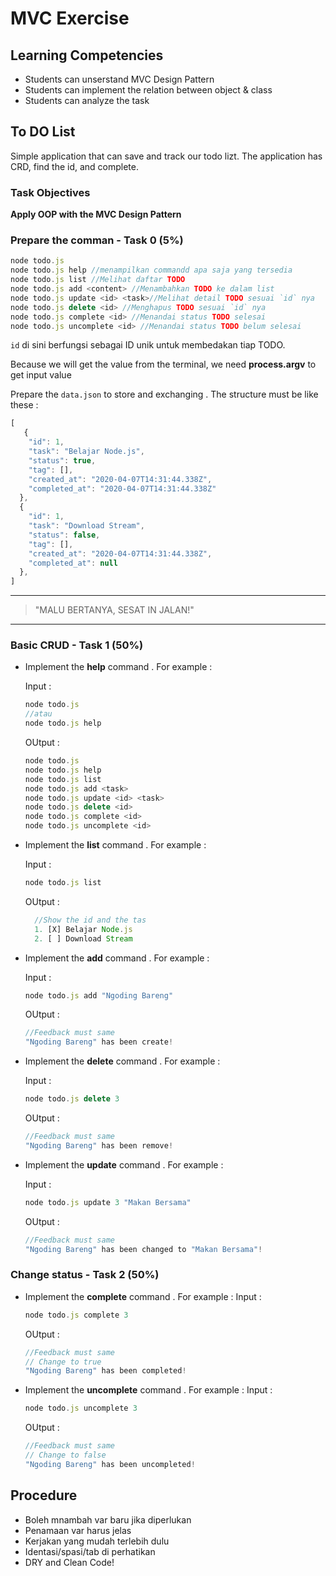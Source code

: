 # MVC Exercise

## Learning Competencies

- Students can unserstand MVC Design Pattern
- Students can implement the relation between object & class
- Students can analyze the task

## To DO List

Simple application that can save and track our todo lizt.
The application has CRD, find the id, and complete.

### Task Objectives

**Apply OOP with the MVC Design Pattern**

### Prepare the comman - Task 0 (5%)

```javascript
node todo.js
node todo.js help //menampilkan commandd apa saja yang tersedia
node todo.js list //Melihat daftar TODO
node todo.js add <content> //Menambahkan TODO ke dalam list
node todo.js update <id> <task>//Melihat detail TODO sesuai `id` nya
node todo.js delete <id> //Menghapus TODO sesuai `id` nya
node todo.js complete <id> //Menandai status TODO selesai
node todo.js uncomplete <id> //Menandai status TODO belum selesai
```

`id` di sini berfungsi sebagai ID unik untuk membedakan tiap TODO.

Because we will get the value from the terminal, we need **process.argv** to get input value

Prepare the ``data.json`` to store and exchanging . The structure must be like these :

```javascript
[
   {
    "id": 1,
    "task": "Belajar Node.js",
    "status": true,
    "tag": [],
    "created_at": "2020-04-07T14:31:44.338Z",
    "completed_at": "2020-04-07T14:31:44.338Z"
  },
  {
    "id": 1,
    "task": "Download Stream",
    "status": false,
    "tag": [],
    "created_at": "2020-04-07T14:31:44.338Z",
    "completed_at": null
  },
]
```

___
> "MALU BERTANYA, SESAT IN JALAN!"
___

### Basic CRUD - Task 1 (50%)

- Implement the **help** command . For example :

  Input :

  ```javascript
  node todo.js
  //atau
  node todo.js help
  ```

  OUtput :

  ```javascript
  node todo.js
  node todo.js help
  node todo.js list  
  node todo.js add <task>
  node todo.js update <id> <task>
  node todo.js delete <id>
  node todo.js complete <id>
  node todo.js uncomplete <id>
  ```

- Implement the **list** command . For example :

  Input :

  ```javascript
  node todo.js list
  ```

  OUtput :

  ```javascript
    //Show the id and the tas
    1. [X] Belajar Node.js
    2. [ ] Download Stream

  ```

- Implement the **add** command . For example :

  Input :

  ```javascript
  node todo.js add "Ngoding Bareng"
  ```

  OUtput :

  ```javascript
  //Feedback must same
  "Ngoding Bareng" has been create!
  ```

- Implement the **delete** command . For example :

  Input :

  ```javascript
  node todo.js delete 3
  ```

  OUtput :

  ```javascript
  //Feedback must same
  "Ngoding Bareng" has been remove!
  ```
  
- Implement the **update** command . For example :

  Input :

  ```javascript
  node todo.js update 3 "Makan Bersama"
  ```

  OUtput :

  ```javascript
  //Feedback must same
  "Ngoding Bareng" has been changed to "Makan Bersama"!
  ```
  
### Change status - Task 2 (50%)

- Implement the **complete** command . For example :
  Input :

  ```javascript
  node todo.js complete 3
  ```

  OUtput :

  ```javascript
  //Feedback must same
  // Change to true
  "Ngoding Bareng" has been completed!
  ```
  
- Implement the **uncomplete** command . For example :
  Input :

  ```javascript
  node todo.js uncomplete 3
  ```

  OUtput :

  ```javascript
  //Feedback must same
  // Change to false
  "Ngoding Bareng" has been uncompleted!
  ```

## Procedure

- Boleh mnambah var baru jika diperlukan
- Penamaan var harus jelas
- Kerjakan yang mudah terlebih dulu
- Identasi/spasi/tab di perhatikan
- DRY and Clean Code!
